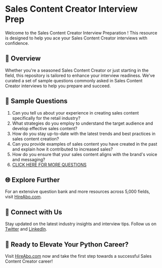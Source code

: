 # Sales Content Creator Interview Prep

Welcome to the Sales Content Creator Interview Preparation ! This resource is designed to help you ace your Sales Content Creator interviews with confidence.

## 🚀 Overview

Whether you're a seasoned Sales Content Creator or just starting in the field, this repository is tailored to enhance your interview readiness. We've curated a set of sample questions commonly asked in Sales Content Creator interviews to help you prepare and succeed.

## 📝 Sample Questions

1. Can you tell us about your experience in creating sales content specifically for the retail industry?
2. What strategies do you employ to understand the target audience and develop effective sales content?
3. How do you stay up-to-date with the latest trends and best practices in sales content creation?
4. Can you provide examples of sales content you have created in the past and explain how it contributed to increased sales?
5. How do you ensure that your sales content aligns with the brand's voice and messaging?
6. [CLICK HERE FOR MORE QUESTIONS](https://hireabo.com/job/22_1_45/Sales%20Content%20Creator)

## 🌐 Explore Further

For an extensive question bank and more resources across 5,000 fields, visit [HireAbo.com](https://www.hireabo.com).

## 📱 Connect with Us

Stay updated on the latest industry insights and interview tips. Follow us on [Twitter](https://twitter.com/hireabo) and [LinkedIn](https://www.linkedin.com/in/hire-abo-3609972a8/).

## 🚀 Ready to Elevate Your Python Career?

Visit [HireAbo.com](https://www.hireabo.com) now and take the first step towards a successful Sales Content Creator career!